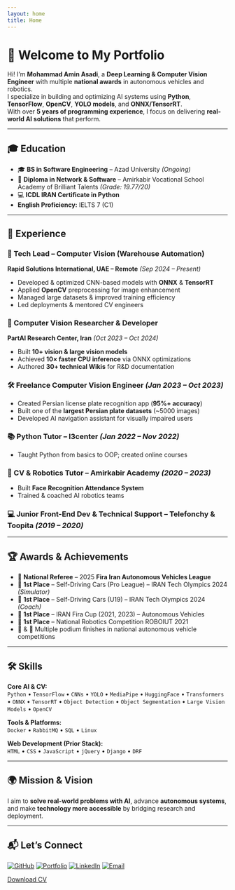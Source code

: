 ```yaml
---
layout: home
title: Home
---
```



# 👋 Welcome to My Portfolio


Hi! I’m **Mohammad Amin Asadi**, a **Deep Learning & Computer Vision Engineer** with multiple **national awards** in autonomous vehicles and robotics.  
I specialize in building and optimizing AI systems using **Python**, **TensorFlow**, **OpenCV**, **YOLO models**, and **ONNX/TensorRT**.  
With over **5 years of programming experience**, I focus on delivering **real-world AI solutions** that perform.

---

## 🎓 Education
- 🎓 **BS in Software Engineering** – Azad University *(Ongoing)*
- 📜 **Diploma in Network & Software** – Amirkabir Vocational School Academy of Brilliant Talents *(Grade: 19.77/20)*
- 💻 **ICDL IRAN Certificate in Python**
- **English Proficiency:** IELTS 7 (C1)

---

## 💼 Experience

### 🚀 Tech Lead – Computer Vision (Warehouse Automation)  
**Rapid Solutions International, UAE – Remote** *(Sep 2024 – Present)*  
- Developed & optimized CNN-based models with **ONNX** & **TensorRT**  
- Applied **OpenCV** preprocessing for image enhancement  
- Managed large datasets & improved training efficiency  
- Led deployments & mentored CV engineers  

### 🔬 Computer Vision Researcher & Developer  
**PartAI Research Center, Iran** *(Oct 2023 – Oct 2024)*  
- Built **10+ vision & large vision models**  
- Achieved **10× faster CPU inference** via ONNX optimizations  
- Authored **30+ technical Wikis** for R&D documentation  

### 🛠 Freelance Computer Vision Engineer *(Jan 2023 – Oct 2023)*  
- Created Persian license plate recognition app (**95%+ accuracy**)  
- Built one of the **largest Persian plate datasets** (~5000 images)  
- Developed AI navigation assistant for visually impaired users  

### 📚 Python Tutor – I3center *(Jan 2022 – Nov 2022)*  
- Taught Python from basics to OOP; created online courses  

### 🤖 CV & Robotics Tutor – Amirkabir Academy *(2020 – 2023)*  
- Built **Face Recognition Attendance System**  
- Trained & coached AI robotics teams  

### 💻 Junior Front-End Dev & Technical Support – Telefonchy & Toopita *(2019 – 2020)*  

---

## 🏆 Awards & Achievements
- 🏅 **National Referee** – 2025 **Fira Iran Autonomous Vehicles League**
- 🥇 **1st Place** – Self-Driving Cars (Pro League) – IRAN Tech Olympics 2024 *(Simulator)*
- 🥇 **1st Place** – Self-Driving Cars (U19) – IRAN Tech Olympics 2024 *(Coach)*
- 🥇 **1st Place** – IRAN Fira Cup (2021, 2023) – Autonomous Vehicles
- 🥇 **1st Place** – National Robotics Competition ROBOIUT 2021
- 🥈 & 🥉 Multiple podium finishes in national autonomous vehicle competitions

---

## 🛠 Skills

**Core AI & CV:**  
`Python` • `TensorFlow` • `CNNs` • `YOLO` • `MediaPipe` • `HuggingFace` • `Transformers` • `ONNX` • `TensorRT` • `Object Detection` • `Object Segmentation` • `Large Vision Models` • `OpenCV`

**Tools & Platforms:**  
`Docker` • `RabbitMQ` • `SQL` • `Linux`

**Web Development (Prior Stack):**  
`HTML` • `CSS` • `JavaScript` • `jQuery` • `Django` • `DRF`

---

## 🌍 Mission & Vision
I aim to **solve real-world problems with AI**, advance **autonomous systems**,  
and make **technology more accessible** by bridging research and deployment.

---

## 📬 Let’s Connect
[![GitHub](https://img.shields.io/badge/GitHub-000?logo=github&logoColor=white)](https://github.com/mohammad-amin-asadi)
[![Portfolio](https://img.shields.io/badge/Portfolio-1DA1F2?logo=internet-explorer&logoColor=white)](https://mohammad-amin-asadi.github.io)
[![LinkedIn](https://img.shields.io/badge/LinkedIn-0A66C2?logo=linkedin&logoColor=white)](https://www.linkedin.com/in/mohammad-amin-asadi/)
[![Email](https://img.shields.io/badge/Email-D14836?logo=gmail&logoColor=white)](mailto:mohammadasadiamin@gmail.com)




 <a href="/Mohammad_Amin_Asadi-Computer_Vision.pdf" download="Mohammad_Amin_Asadi-Computer_Vision.pdf">Download CV</a>

